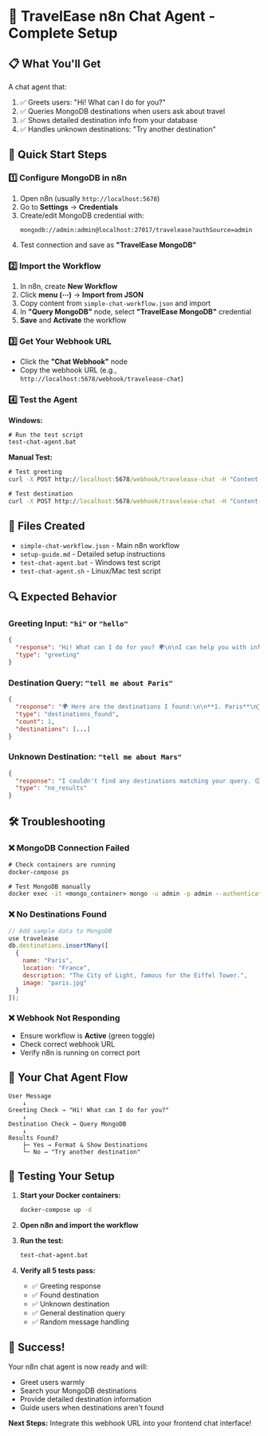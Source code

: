 # 🤖 TravelEase n8n Chat Agent - Complete Setup

## 📋 What You'll Get

A chat agent that:
1. ✅ Greets users: "Hi! What can I do for you?"  
2. ✅ Queries MongoDB destinations when users ask about travel
3. ✅ Shows detailed destination info from your database
4. ✅ Handles unknown destinations: "Try another destination"

## 🚀 Quick Start Steps

### 1️⃣ Configure MongoDB in n8n

1. Open n8n (usually `http://localhost:5678`)
2. Go to **Settings** → **Credentials** 
3. Create/edit MongoDB credential with:
   ```
   mongodb://admin:admin@localhost:27017/travelease?authSource=admin
   ```
4. Test connection and save as **"TravelEase MongoDB"**

### 2️⃣ Import the Workflow

1. In n8n, create **New Workflow**
2. Click **menu (⋯)** → **Import from JSON**
3. Copy content from `simple-chat-workflow.json` and import
4. In **"Query MongoDB"** node, select **"TravelEase MongoDB"** credential
5. **Save** and **Activate** the workflow

### 3️⃣ Get Your Webhook URL

- Click the **"Chat Webhook"** node
- Copy the webhook URL (e.g., `http://localhost:5678/webhook/travelease-chat`)

### 4️⃣ Test the Agent

**Windows:**
```cmd
# Run the test script
test-chat-agent.bat
```

**Manual Test:**
```cmd
# Test greeting
curl -X POST http://localhost:5678/webhook/travelease-chat -H "Content-Type: application/json" -d "{\"message\": \"hi\"}"

# Test destination
curl -X POST http://localhost:5678/webhook/travelease-chat -H "Content-Type: application/json" -d "{\"message\": \"tell me about Paris\"}"
```

## 📁 Files Created

- `simple-chat-workflow.json` - Main n8n workflow
- `setup-guide.md` - Detailed setup instructions  
- `test-chat-agent.bat` - Windows test script
- `test-chat-agent.sh` - Linux/Mac test script

## 🔍 Expected Behavior

### Greeting Input: `"hi"` or `"hello"`
```json
{
  "response": "Hi! What can I do for you? 🌍\n\nI can help you with information about travel destinations. Just ask me about any place you'd like to visit!",
  "type": "greeting"
}
```

### Destination Query: `"tell me about Paris"`
```json
{
  "response": "🌍 Here are the destinations I found:\n\n**1. Paris**\n📍 Location: France\nℹ️ The city of lights...",
  "type": "destinations_found",
  "count": 1,
  "destinations": [...]
}
```

### Unknown Destination: `"tell me about Mars"`
```json
{
  "response": "I couldn't find any destinations matching your query. 😔\n\nTry asking about popular destinations like:\n• Paris, France\n• Tokyo, Japan...",
  "type": "no_results"
}
```

## 🛠️ Troubleshooting

### ❌ MongoDB Connection Failed
```cmd
# Check containers are running
docker-compose ps

# Test MongoDB manually
docker exec -it <mongo_container> mongo -u admin -p admin --authenticationDatabase admin
```

### ❌ No Destinations Found
```javascript
// Add sample data to MongoDB
use travelease
db.destinations.insertMany([
  {
    name: "Paris",
    location: "France", 
    description: "The City of Light, famous for the Eiffel Tower.",
    image: "paris.jpg"
  }
]);
```

### ❌ Webhook Not Responding
- Ensure workflow is **Active** (green toggle)
- Check correct webhook URL
- Verify n8n is running on correct port

## 🎯 Your Chat Agent Flow

```
User Message 
    ↓
Greeting Check → "Hi! What can I do for you?"
    ↓
Destination Check → Query MongoDB
    ↓
Results Found? 
    ├─ Yes → Format & Show Destinations
    └─ No → "Try another destination"
```

## 🔄 Testing Your Setup

1. **Start your Docker containers:**
   ```cmd
   docker-compose up -d
   ```

2. **Open n8n and import the workflow**

3. **Run the test:**
   ```cmd
   test-chat-agent.bat
   ```

4. **Verify all 5 tests pass:**
   - ✅ Greeting response
   - ✅ Found destination
   - ✅ Unknown destination  
   - ✅ General destination query
   - ✅ Random message handling

## 🎉 Success!

Your n8n chat agent is now ready and will:
- Greet users warmly
- Search your MongoDB destinations
- Provide detailed destination information
- Guide users when destinations aren't found

**Next Steps:** Integrate this webhook URL into your frontend chat interface!
